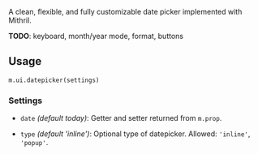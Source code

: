A clean, flexible, and fully customizable date picker implemented with Mithril.

**TODO**: keyboard, month/year mode, format, buttons

## Usage

`m.ui.datepicker(settings)`

### Settings

* `date` *(default today)*: Getter and setter returned from `m.prop`.

* `type` *(default 'inline')*: Optional type of datepicker. Allowed: `'inline'`, `'popup'`.
